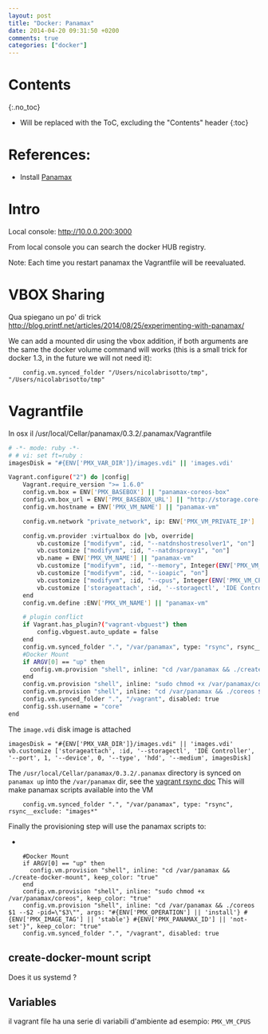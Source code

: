 ```yaml
---
layout: post
title: "Docker: Panamax"
date: 2014-04-20 09:31:50 +0200
comments: true
categories: ["docker"]
---
```


# Contents
{:.no_toc}

* Will be replaced with the ToC, excluding the "Contents" header
{:toc}


# References:

* Install [Panamax](http://panamax.io/get-panamax/)


# Intro


Local console: http://10.0.0.200:3000

From local console you can search the docker HUB registry.

Note: Each time you restart panamax the Vagrantfile will be
reevaluated.

# VBOX Sharing

Qua spiegano un po' di trick
http://blog.printf.net/articles/2014/08/25/experimenting-with-panamax/

We can add a mounted dir using the vbox addition, if both arguments are
the same the docker volume command will works (this is a small trick for
docker 1.3, in the future we will not need it):

~~~
    config.vm.synced_folder "/Users/nicolabrisotto/tmp", "/Users/nicolabrisotto/tmp"
~~~

# Vagrantfile
In osx il
/usr/local/Cellar/panamax/0.3.2/.panamax/Vagrantfile


~~~bash
# -*- mode: ruby -*-
# # vi: set ft=ruby :
imagesDisk = "#{ENV['PMX_VAR_DIR']}/images.vdi" || 'images.vdi'

Vagrant.configure("2") do |config|
    Vagrant.require_version ">= 1.6.0"
    config.vm.box = ENV['PMX_BASEBOX'] || "panamax-coreos-box"
    config.vm.box_url = ENV['PMX_BASEBOX_URL'] || "http://storage.core-os.net/coreos/amd64-usr/367.1.0/coreos_production_vagrant.box"
    config.vm.hostname = ENV['PMX_VM_NAME'] || "panamax-vm"

    config.vm.network "private_network", ip: ENV['PMX_VM_PRIVATE_IP'] || "10.0.0.200"

    config.vm.provider :virtualbox do |vb, override|
        vb.customize ["modifyvm", :id, "--natdnshostresolver1", "on"]
        vb.customize ["modifyvm", :id, "--natdnsproxy1", "on"]
        vb.name = ENV['PMX_VM_NAME'] || "panamax-vm"
        vb.customize ["modifyvm", :id, "--memory", Integer(ENV['PMX_VM_MEMORY']||1536)]
        vb.customize ["modifyvm", :id, "--ioapic", "on"]
        vb.customize ["modifyvm", :id, "--cpus", Integer(ENV['PMX_VM_CPUS']||2)]
        vb.customize ['storageattach', :id, '--storagectl', 'IDE Controller', '--port', 1, '--device', 0, '--type', 'hdd', '--medium', imagesDisk]
    end
    config.vm.define :ENV['PMX_VM_NAME'] || "panamax-vm"

    # plugin conflict
    if Vagrant.has_plugin?("vagrant-vbguest") then
        config.vbguest.auto_update = false
    end
    config.vm.synced_folder ".", "/var/panamax", type: "rsync", rsync__exclude: "images*"
    #Docker Mount
    if ARGV[0] == "up" then
      config.vm.provision "shell", inline: "cd /var/panamax && ./create-docker-mount", keep_color: "true"
    end
    config.vm.provision "shell", inline: "sudo chmod +x /var/panamax/coreos", keep_color: "true"
    config.vm.provision "shell", inline: "cd /var/panamax && ./coreos $1 --$2 -pid=\"$3\"", args: "#{ENV['PMX_OPERATION'] || 'install'} #{ENV['PMX_IMAGE_TAG'] || 'stable'} #{ENV['PMX_PANAMAX_ID'] || 'not-set'}", keep_color: "true"
    config.vm.synced_folder ".", "/vagrant", disabled: true
    config.ssh.username = "core"
end
~~~



The `image.vdi` disk image is attached
~~~
imagesDisk = "#{ENV['PMX_VAR_DIR']}/images.vdi" || 'images.vdi'
vb.customize ['storageattach', :id, '--storagectl', 'IDE Controller', '--port', 1, '--device', 0, '--type', 'hdd', '--medium', imagesDisk]
~~~

The `/usr/local/Cellar/panamax/0.3.2/.panamax` directory is synced on
`panamax up` into the `/var/panamax` dir, see the [vagrant rsync
doc](https://docs.vagrantup.com/v2/synced-folders/rsync.html)
This will make panamax scripts available into the VM

~~~
    config.vm.synced_folder ".", "/var/panamax", type: "rsync", rsync__exclude: "images*"
~~~

Finally the provisioning step will use the panamax scripts to:

* 

~~~
    #Docker Mount
    if ARGV[0] == "up" then
      config.vm.provision "shell", inline: "cd /var/panamax && ./create-docker-mount", keep_color: "true"
    end
    config.vm.provision "shell", inline: "sudo chmod +x /var/panamax/coreos", keep_color: "true"
    config.vm.provision "shell", inline: "cd /var/panamax && ./coreos $1 --$2 -pid=\"$3\"", args: "#{ENV['PMX_OPERATION'] || 'install'} #{ENV['PMX_IMAGE_TAG'] || 'stable'} #{ENV['PMX_PANAMAX_ID'] || 'not-set'}", keep_color: "true"
    config.vm.synced_folder ".", "/vagrant", disabled: true
~~~

## create-docker-mount script

Does it us systemd ?

## Variables

il vagrant file ha una serie di variabili d'ambiente ad esempio:
`PMX_VM_CPUS`
